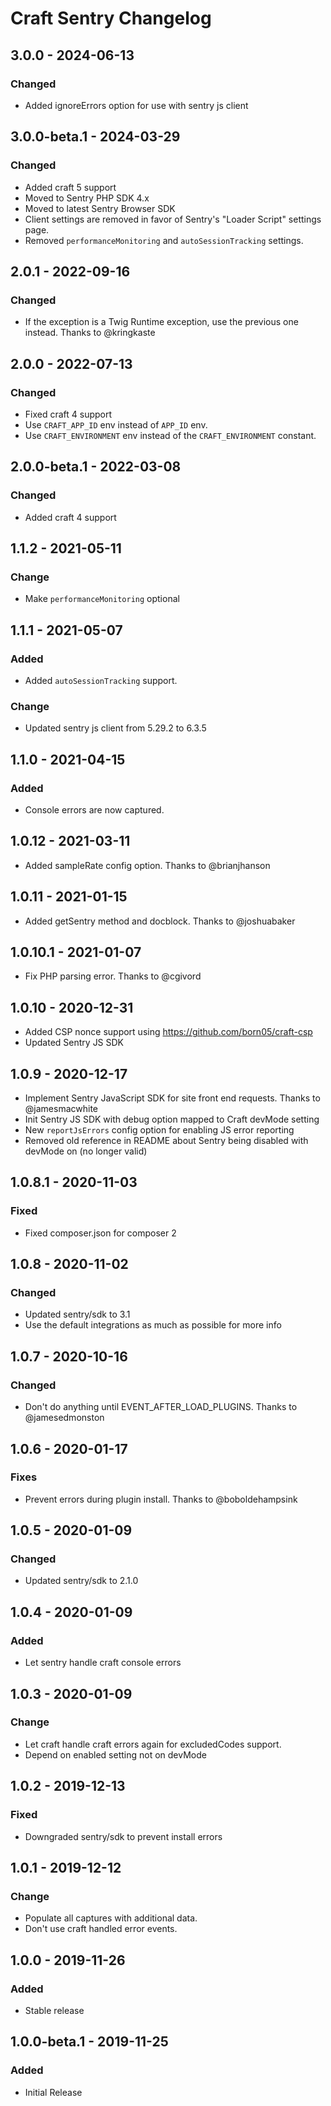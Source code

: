 # Craft Sentry Changelog

## 3.0.0 - 2024-06-13
### Changed
- Added ignoreErrors option for use with sentry js client

## 3.0.0-beta.1 - 2024-03-29
### Changed
- Added craft 5 support
- Moved to Sentry PHP SDK 4.x
- Moved to latest Sentry Browser SDK
- Client settings are removed in favor of Sentry's "Loader Script" settings page.
- Removed `performanceMonitoring` and `autoSessionTracking` settings.

## 2.0.1 - 2022-09-16
### Changed
- If the exception is a Twig Runtime exception, use the previous one instead. Thanks to @kringkaste

## 2.0.0 - 2022-07-13
### Changed
- Fixed craft 4 support
- Use `CRAFT_APP_ID` env instead of `APP_ID` env.
- Use `CRAFT_ENVIRONMENT` env instead of the `CRAFT_ENVIRONMENT` constant.

## 2.0.0-beta.1 - 2022-03-08
### Changed
- Added craft 4 support

## 1.1.2 - 2021-05-11
### Change
- Make `performanceMonitoring` optional

## 1.1.1 - 2021-05-07
### Added
- Added `autoSessionTracking` support.

### Change
- Updated sentry js client from 5.29.2 to 6.3.5

## 1.1.0 - 2021-04-15
### Added
- Console errors are now captured.

## 1.0.12 - 2021-03-11
- Added sampleRate config option. Thanks to @brianjhanson

## 1.0.11 - 2021-01-15
- Added getSentry method and docblock. Thanks to @joshuabaker

## 1.0.10.1 - 2021-01-07
- Fix PHP parsing error. Thanks to @cgivord

## 1.0.10 - 2020-12-31
- Added CSP nonce support using https://github.com/born05/craft-csp
- Updated Sentry JS SDK

## 1.0.9 - 2020-12-17
- Implement Sentry JavaScript SDK for site front end requests. Thanks to @jamesmacwhite
- Init Sentry JS SDK with debug option mapped to Craft devMode setting
- New `reportJsErrors` config option for enabling JS error reporting
- Removed old reference in README about Sentry being disabled with devMode on (no longer valid)

## 1.0.8.1 - 2020-11-03
### Fixed
- Fixed composer.json for composer 2

## 1.0.8 - 2020-11-02
### Changed
- Updated sentry/sdk to 3.1
- Use the default integrations as much as possible for more info

## 1.0.7 - 2020-10-16
### Changed
- Don't do anything until EVENT_AFTER_LOAD_PLUGINS. Thanks to @jamesedmonston

## 1.0.6 - 2020-01-17
### Fixes
- Prevent errors during plugin install. Thanks to @boboldehampsink

## 1.0.5 - 2020-01-09
### Changed
- Updated sentry/sdk to 2.1.0

## 1.0.4 - 2020-01-09
### Added
- Let sentry handle craft console errors

## 1.0.3 - 2020-01-09
### Change
- Let craft handle craft errors again for excludedCodes support.
- Depend on enabled setting not on devMode

## 1.0.2 - 2019-12-13
### Fixed
- Downgraded sentry/sdk to prevent install errors

## 1.0.1 - 2019-12-12
### Change
- Populate all captures with additional data.
- Don't use craft handled error events.

## 1.0.0 - 2019-11-26
### Added
- Stable release

## 1.0.0-beta.1 - 2019-11-25
### Added
- Initial Release
